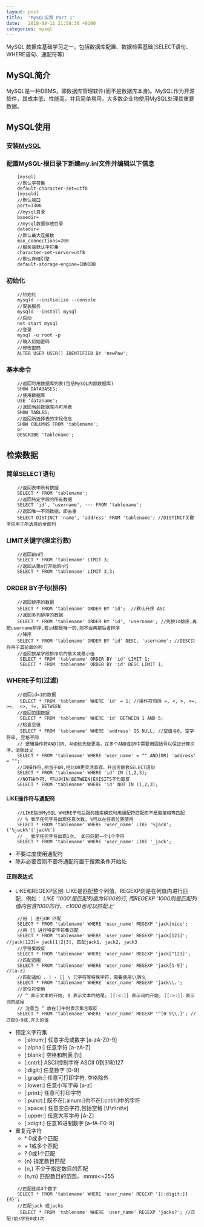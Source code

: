 ```yaml
---
layout: post
title:  "MySQL实践 Part 1"
date:   2018-09-11 21:58:30 +0200
categories: mysql
---
```


MySQL 数据库基础学习之一，包括数据库配置、数据检索基础(SELECT语句、WHERE语句、通配符等)

## MySQL简介
MySQL是一种DBMS，即数据库管理软件(而不是数据库本身)。MySQL作为开源软件，其成本低、性能高，并且简单易用，大多数企业均使用MySQL处理其重要数据。

## MySQL使用
### 安装[MySQL](https://dev.mysql.com/downloads/mysql/)
### 配置MySQL-根目录下新建my.ini文件并编辑以下信息
```
    [mysql]
    //默认字符集
    default-character-set=utf8
    [mysqld]
    //默认端口
    port=3306
    //mysql目录
    basedir=
    //mysql数据存放目录
    datadir=
    //默认最大连接数
    max_connections=200
    //服务端默认字符集
    character-set-server=utf8
    //默认存储引擎
    default-storage-engine=INNODB
```

### 初始化

```
    //初始化
    mysqld --initialize --console
    //安装服务
    mysqld --install mysql
    //启动
    net start mysql
    //登录
    mysql -u root -p
    //输入初始密码
    //修改密码
    ALTER USER USER() IDENTIFIED BY 'newPaw';
```
### 基本命令
```
    //返回可用数据库列表(包括MySQL内部数据库)
    SHOW DATABASES;
    //使用数据库
    USE 'dataname';
    //返回当前数据库内可用表
    SHOW TABLES;
    //返回所选择表的字段信息
    SHOW COLUMNS FROM 'tablename';
    or
    DESCRIBE 'tablename';
```
## 检索数据
### 简单SELECT语句
```
    //返回表中所有数据
    SELECT * FROM 'tablename';
    //返回特定字段的所有数据
    SELECT 'id', 'username', ··· FROM 'tablename';
    //返回唯一不同数据，即去重
    SELECT DISTINCT 'name', 'address' FROM 'tablename'; //DISTINCT关键字应用于所选择的全部列
```
### LIMIT关键字(限定行数)
```
    //返回前n行
    SELECT * FROM 'tablename' LIMIT 3;
    //返回从第n行开始的n行
    SELECT * FROM 'tablename' LIMIT 3,3;
```
### ORDER BY子句(排序)
```
    //返回排序的数据
    SELECT * FROM 'tablename' ORDER BY 'id';  //默认升序 ASC
    //返回多列排序的数据
    SELECT * FROM 'tablename' ORDER BY 'id', 'username'; //先按id排序,再按username排序,若id都是唯一的,则不会再按后者排序
    //降序
    SELECT * FROM 'tablename' ORDER BY 'id' DESC, 'username'; //DESC只作用于其前面的列
    //返回按某字段排序后的最大或最小值
     SELECT * FROM 'tablename' ORDER BY 'id' LIMIT 1;
     SELECT * FROM 'tablename' ORDER BY 'id' DESC LIMIT 1;
```
### WHERE子句(过滤)
```
    //返回id=1的数据
     SELECT * FROM 'tablename' WHERE 'id' = 1; //操作符包括 =, <, >, <=, >=,  <>, !=, BETWEEN
    //返回范围数据
     SELECT * FROM 'tablename' WHERE 'id' BETWEEN 1 AND 5;
    //检查空值
     SELECT * FROM 'tablename' WHERE 'address' IS NULL; //空值与0, 空字符串, 空格不同
    // 逻辑操作符AND|OR, AND优先级更高，在多个AND或OR中需要用圆括号以保证计算次序，消除歧义
    SELECT * FROM 'tablename' WHERE 'user_name' = "" AND(OR) 'address' = "";
    //IN操作符,相当于OR,但比OR更灵活直观，并且可嵌套SELECT语句
    SELECT * FROM 'tablename' WHERE 'id' IN (1,2,3);
    //NOT操作符, 可以对IN|BETWEEN|EXISITS子句取反
    SELECT * FROM 'tablename' WHERE 'id' NOT IN (1,2,3);
```
#### LIKE操作符与通配符
``` 
    //LIKE指示MySQL WHERE子句后跟的搜索模式利用通配符匹配而不是直接相等匹配
    // % 表示任何字符出现任意次数, %可以在任意位置使用
    SELECT * FROM 'tablename' WHERE 'user_name' LIKE '%jack'; ('%jack%'|'jack%')
    // _ 表示任何字符出现1次， 即只匹配一个1个字符
    SELECT * FROM 'tablename' WHERE 'user_name' LIKE '_jack';
```
* 不要过度使用通配符
* 除非必要否则不要将通配符置于搜索条件开始处
#### 正则表达式
* LIKE和REGEXP区别: LIKE是匹配整个列值，REGEXP则是在列值内进行匹配，例如： *LIKE '1000'是匹配列值为1000的行, 而REGEXP '1000则是匹配列值内包含1000的行， c1000也可以匹配上'*
```
    //用 | 进行OR 匹配
    SELECT * FROM 'tablename' WHERE 'user_name' REGEXP 'jack|nico';
    //用 [] 进行特定字符集匹配
    SELECT * FROM 'tablename' WHERE 'user_name' REGEXP 'jack[123]'; //jack[123]= jack[1|2|3], 匹配jack1, jack2, jack3
    //字符集取反
    SELECT * FROM 'tablename' WHERE 'user_name' REGEXP 'jack[^123]';
    //匹配范围
    SELECT * FROM 'tablename' WHERE 'user_name' REGEXP 'jack[1-9]'; //[a-z]
    //匹配诸如 . | - [] \ 元字符等特殊字符，需要使用\\转义
    SELECT * FROM 'tablename' WHERE 'user_name' REGEXP 'jack\\.';
    //定位符使用
    // ^ 表示文本的开始; $ 表示文本的结尾; [[:<:]] 表示词的开始; [[:>:]] 表示词的结尾
    // 注意当 ^ 放在[]中时表示集合取反
    SELECT * FROM 'tablename' WHERE 'user_name' REGEXP '^[0-9\\.]'; //匹配0-9或.开头的值
```
* 预定义字符集
    + [:alnum:]     任意字母或数字      [a-zA-Z0-9]
    + [:alpha:]     任意字符            [a-zA-Z]
    + [:blank:]     空格和制表          [\\t] 
    + [:cntrl:]     ASCII控制字符       ASCII 0到31和127
    + [:digit:]     任意数字            [0-9]
    + [:graph:]     任意可打印字符, 空格除外
    + [:lower:]     任意小写字母        [a-z]
    + [:print:]     任意可打印字符
    + [:punct:]     既不在[:alnum:]也不在[:cntrl:]中的字符
    + [:space:]     任意空白字符,包括空格 [\\f\\n\\r\\t\\v]
    + [:upper:]     任意大写字母        [A-Z]
    + [:xdigit:]    任意16进制数字      [a-fA-F0-9]
* 重复元字符
    + \*            0或多个匹配          
    + \+            1或多个匹配
    + ?             0或1个匹配
    + {n}           指定数目匹配
    + {n,}          不少于指定数目的匹配
    + {n,m}         匹配数目的范围， mmm<=255

```
    //匹配连续4个数字
    SELECT * FROM 'tablename' WHERE 'user_name' REGEXP '[[:digit:]]{4}';
    //匹配jack 或jacks
     SELECT * FROM 'tablename' WHERE 'user_name' REGEXP 'jacks?'; //匹配?前s字符0或1次
```